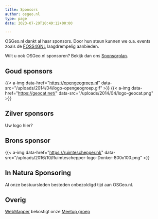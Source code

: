 ```yaml
---
title: Sponsors
author: osgeo.nl
type: page
date: 2023-07-20T10:49:12+00:00

---
```

OSGeo.nl dankt al haar sponsors. 
Door hun steun kunnen we o.a. events zoals de [FOSS4GNL][1] laagdrempelig aanbieden.

Wilt u ook OSGeo.nl sponsoren? Bekijk dan ons [Sponsorplan](sponsorplan.html).

## Goud sponsors

{{< a-img data-href="https://opengeogroep.nl" data-src="/uploads/2014/04/logo-opengeogroep.gif" >}}
{{< a-img data-href="https://geocat.net/" data-src="/uploads/2014/04/logo-geocat.png" >}}

## Zilver sponsors

Uw logo hier?

## Brons sponsor

{{< a-img data-href="https://ruimteschepper.nl/" data-src="/uploads/2016/10/Ruimteschepper-logo-Donker-800x100.png" >}}

## In Natura Sponsoring

Al onze bestuursleden besteden onbezoldigd tijd aan OSGeo.nl. 

## Overig

[WebMapper][4] bekostigt onze [Meetup groep][5]

 [1]: https://foss4g.nl
 [2]: https://osgeo.nl/sponsorplan
 [3]: https://rwgc.nl/
 [4]: https://webmapper.net
 [5]: https://www.meetup.com/OSGeoNL